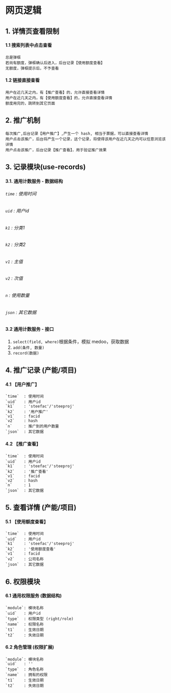 # 网页逻辑

## 1. 详情页查看限制

#### 1.1 搜索列表中点击查看

    总是弹框
    若尚有额度，弹框确认后进入，后台记录【使用额度查看】
    无额度，弹框提示后，不予查看

#### 1.2 链接直接查看

    用户在近几天之内，有【推广查看】的，允许直接查看详情
    用户在近几天之内，有【使用额度查看】的，允许直接查看详情
    额度用完的，跳转到其它页面

## 2. 推广机制

    每次推广,后台记录【用户推广】,产生一个 hash, 相当于票据，可以直接查看详情
    用户点击该推广，后台将产生一个记录，这个记录，将使得该用户在近几天之内可以任意浏览该详情
    用户点击该推广，后台记录【推广查看】，用于验证推广效果



## 3. 记录模块(use-records)

#### 3.1. 通用计数服务 - 数据结构

###### `time`  : 使用时间
###### `uid`   : 用户id
###### `k1`    : 分类1
###### `k2`    : 分类2
###### `v1`    : 主值
###### `v2`    : 次值
###### `n`     : 使用数量
###### `json`  : 其它数据


#### 3.2 通用计数服务 - 接口

1. `select(field, where)`根据条件，模拟 medoo，获取数据
1. `add(条件, 数量)`
1. `record(数据)`


## 4. 推广记录 (产能/项目)
#### 4.1 【用户推广】

    `time`  : 使用时间
    `uid`   : 用户id
    `k1`    : 'steefac'/'steeproj'
    `k2`    : '用户推广'
    `v1`    : facid
    `v2`    : hash
    `n`     : 推广到的用户数量
    `json`  : 其它数据

#### 4.2 【推广查看】

    `time`  : 使用时间
    `uid`   : 用户id
    `k1`    : 'steefac'/'steeproj'
    `k2`    : '推广查看'
    `v1`    : facid
    `v2`    : hash
    `n`     : 1
    `json`  : 其它数据


## 5. 查看详情 (产能/项目)

#### 5.1 【使用额度查看】

    `time`  : 使用时间
    `uid`   : 用户id
    `k1`    : 'steefac'/'steeproj'
    `k2`    : '使用额度查看'
    `v1`    : facid
    `v2`    : 公司名称
    `json`  : 其它数据


## 6. 权限模块

#### 6.1 通用权限服务 (数据结构)

    `module`: 模块名称
    `uid`   : 用户id
    `type`  : 权限类型 (right/role)
    `name`  : 权限名称
    `t1`    : 生效日期
    `t2`    : 失效日期


#### 6.2 角色管理 (权限扩展)

    `module`: 模块名称
    `uid`   : ''
    `type`  : 角色名称
    `name`  : 拥有的权限
    `t1`    : 生效日期
    `t2`    : 失效日期
    
    






